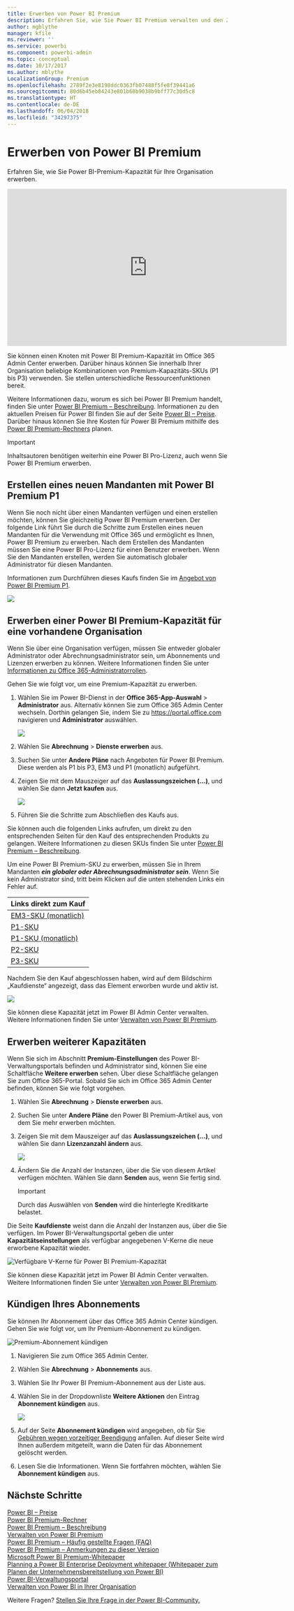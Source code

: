 ```yaml
---
title: Erwerben von Power BI Premium
description: Erfahren Sie, wie Sie Power BI Premium verwalten und den Zugriff auf Inhalte für Ihre gesamte Organisation aktivieren können.
author: mgblythe
manager: kfile
ms.reviewer: ''
ms.service: powerbi
ms.component: powerbi-admin
ms.topic: conceptual
ms.date: 10/17/2017
ms.author: mblythe
LocalizationGroup: Premium
ms.openlocfilehash: 2789f2e3e8198ddc0363fb07488f5fe8f39441a6
ms.sourcegitcommit: 80d6b45eb84243e801b60b9038b9bff77c30d5c8
ms.translationtype: HT
ms.contentlocale: de-DE
ms.lasthandoff: 06/04/2018
ms.locfileid: "34297375"
---
```

# <a name="how-to-purchase-power-bi-premium"></a>Erwerben von Power BI Premium
Erfahren Sie, wie Sie Power BI-Premium-Kapazität für Ihre Organisation erwerben.

<iframe width="640" height="360" src="https://www.youtube.com/embed/NkvYs5Qp4iA?rel=0&amp;showinfo=0" frameborder="0" allowfullscreen></iframe>

Sie können einen Knoten mit Power BI Premium-Kapazität im Office 365 Admin Center erwerben. Darüber hinaus können Sie innerhalb Ihrer Organisation beliebige Kombinationen von Premium-Kapazitäts-SKUs (P1 bis P3) verwenden. Sie stellen unterschiedliche Ressourcenfunktionen bereit.

Weitere Informationen dazu, worum es sich bei Power BI Premium handelt, finden Sie unter [Power BI Premium – Beschreibung](service-premium.md). Informationen zu den aktuellen Preisen für Power BI finden Sie auf der Seite [Power BI – Preise](https://powerbi.microsoft.com/pricing/). Darüber hinaus können Sie Ihre Kosten für Power BI Premium mithilfe des [Power BI Premium-Rechners](https://powerbi.microsoft.com/calculator/) planen.

> [!IMPORTANT]
> Inhaltsautoren benötigen weiterhin eine Power BI Pro-Lizenz, auch wenn Sie Power BI Premium erwerben.
> 
> 

## <a name="create-a-new-tenant-with-power-bi-premium-p1"></a>Erstellen eines neuen Mandanten mit Power BI Premium P1
Wenn Sie noch nicht über einen Mandanten verfügen und einen erstellen möchten, können Sie gleichzeitig Power BI Premium erwerben. Der folgende Link führt Sie durch die Schritte zum Erstellen eines neuen Mandanten für die Verwendung mit Office 365 und ermöglicht es Ihnen, Power BI Premium zu erwerben. Nach dem Erstellen des Mandanten müssen Sie eine Power BI Pro-Lizenz für einen Benutzer erwerben. Wenn Sie den Mandanten erstellen, werden Sie automatisch globaler Administrator für diesen Mandanten.

Informationen zum Durchführen dieses Kaufs finden Sie im [Angebot von Power BI Premium P1](https://signup.microsoft.com/Signup?OfferId=b3ec5615-cc11-48de-967d-8d79f7cb0af1).

![](media/service-admin-premium-purchase/premium-purchase-with-tenant.png)

## <a name="purchase-a-power-bi-premium-capacity-for-an-existing-organization"></a>Erwerben einer Power BI Premium-Kapazität für eine vorhandene Organisation
Wenn Sie über eine Organisation verfügen, müssen Sie entweder globaler Administrator oder Abrechnungsadministrator sein, um Abonnements und Lizenzen erwerben zu können. Weitere Informationen finden Sie unter [Informationen zu Office 365-Administratorrollen](https://support.office.com/article/About-Office-365-admin-roles-da585eea-f576-4f55-a1e0-87090b6aaa9d).

Gehen Sie wie folgt vor, um eine Premium-Kapazität zu erwerben.

1. Wählen Sie im Power BI-Dienst in der **Office 365-App-Auswahl** > **Administrator** aus. Alternativ können Sie zum Office 365 Admin Center wechseln. Dorthin gelangen Sie, indem Sie zu https://portal.office.com navigieren und **Administrator** auswählen.
   
    ![](media/service-admin-premium-purchase/o365-app-picker.png)
2. Wählen Sie **Abrechnung** > **Dienste erwerben** aus.
3. Suchen Sie unter **Andere Pläne** nach Angeboten für Power BI Premium. Diese werden als P1 bis P3, EM3 und P1 (monatlich) aufgeführt.
4. Zeigen Sie mit dem Mauszeiger auf das **Auslassungszeichen (...)**, und wählen Sie dann **Jetzt kaufen** aus.
   
    ![](media/service-admin-premium-purchase/premium-purchase.png)
5. Führen Sie die Schritte zum Abschließen des Kaufs aus.

Sie können auch die folgenden Links aufrufen, um direkt zu den entsprechenden Seiten für den Kauf des entsprechenden Produkts zu gelangen. Weitere Informationen zu diesen SKUs finden Sie unter [Power BI Premium – Beschreibung](service-premium.md#premiumskus).

Um eine Power BI Premium-SKU zu erwerben, müssen Sie in Ihrem Mandanten ***ein globaler oder Abrechnungsadministrator sein***. Wenn Sie kein Administrator sind, tritt beim Klicken auf die unten stehenden Links ein Fehler auf.

| Links direkt zum Kauf |
| --- |
| [EM3-SKU (monatlich)](https://portal.office.com/commerce/completeorder.aspx?OfferId=4004702D-749C-4F74-BF47-3048F1833780&adminportal=1) |
| [P1-SKU](https://portal.office.com/commerce/completeorder.aspx?OfferId=b3ec5615-cc11-48de-967d-8d79f7cb0af1&adminportal=1) |
| [P1-SKU (monatlich)](https://portal.office.com/commerce/completeorder.aspx?OfferId=E4C8EDD3-74A1-4D42-A738-C647972FBE81&adminportal=1) |
| [P2-SKU](https://portal.office.com/commerce/completeorder.aspx?OfferId=062F2AA7-B4BC-4B0E-980F-2072102D8605&adminportal=1) |
| [P3-SKU](https://portal.office.com/commerce/completeorder.aspx?OfferId=40c7d673-375c-42a1-84ca-f993a524fed0&adminportal=1) |

Nachdem Sie den Kauf abgeschlossen haben, wird auf dem Bildschirm „Kaufdienste“ angezeigt, dass das Element erworben wurde und aktiv ist.

![](media/service-admin-premium-purchase/premium-purchased.png)

Sie können diese Kapazität jetzt im Power BI Admin Center verwalten. Weitere Informationen finden Sie unter [Verwalten von Power BI Premium](service-admin-premium-manage.md).

## <a name="purchase-more-capacities"></a>Erwerben weiterer Kapazitäten
Wenn Sie sich im Abschnitt **Premium-Einstellungen** des Power BI-Verwaltungsportals befinden und Administrator sind, können Sie eine Schaltfläche **Weitere erwerben** sehen. Über diese Schaltfläche gelangen Sie zum Office 365-Portal. Sobald Sie sich im Office 365 Admin Center befinden, können Sie wie folgt vorgehen.

1. Wählen Sie **Abrechnung** > **Dienste erwerben** aus.
2. Suchen Sie unter **Andere Pläne** den Power BI Premium-Artikel aus, von dem Sie mehr erwerben möchten.
3. Zeigen Sie mit dem Mauszeiger auf das **Auslassungszeichen (...)**, und wählen Sie dann **Lizenzanzahl ändern** aus.
   
    ![](media/service-admin-premium-purchase/premium-purchase-more.png)
4. Ändern Sie die Anzahl der Instanzen, über die Sie von diesem Artikel verfügen möchten. Wählen Sie dann **Senden** aus, wenn Sie fertig sind.
   
   > [!IMPORTANT]
   > Durch das Auswählen von **Senden** wird die hinterlegte Kreditkarte belastet.
   > 
   > 

Die Seite **Kaufdienste** weist dann die Anzahl der Instanzen aus, über die Sie verfügen. Im Power BI-Verwaltungsportal geben die unter **Kapazitätseinstellungen** als verfügbar angegebenen V-Kerne die neue erworbene Kapazität wieder.

![Verfügbare V-Kerne für Power BI Premium-Kapazität](media/service-admin-premium-purchase/premium-capacities.png)

Sie können diese Kapazität jetzt im Power BI Admin Center verwalten. Weitere Informationen finden Sie unter [Verwalten von Power BI Premium](service-admin-premium-manage.md).

## <a name="cancel-your-subscription"></a>Kündigen Ihres Abonnements
Sie können Ihr Abonnement über das Office 365 Admin Center kündigen. Gehen Sie wie folgt vor, um Ihr Premium-Abonnement zu kündigen.

![](media/service-admin-premium-purchase/premium-cancel-subscription.png "Premium-Abonnement kündigen")

1. Navigieren Sie zum Office 365 Admin Center.
2. Wählen Sie **Abrechnung** > **Abonnements** aus.
3. Wählen Sie Ihr Power BI Premium-Abonnement aus der Liste aus.
4. Wählen Sie in der Dropdownliste **Weitere Aktionen** den Eintrag **Abonnement kündigen** aus.
   
    ![](media/service-admin-premium-purchase/o365-more-actions.png)
5. Auf der Seite **Abonnement kündigen** wird angegeben, ob für Sie [Gebühren wegen vorzeitiger Beendigung](https://support.office.com/article/early-termination-fees-6487d4de-401a-466f-8bc3-c0beb5cc40d3) anfallen. Auf dieser Seite wird Ihnen außerdem mitgeteilt, wann die Daten für das Abonnement gelöscht werden.
6. Lesen Sie die Informationen. Wenn Sie fortfahren möchten, wählen Sie **Abonnement kündigen** aus.

## <a name="next-steps"></a>Nächste Schritte
[Power BI – Preise](https://powerbi.microsoft.com/pricing/)  
[Power BI Premium-Rechner](https://powerbi.microsoft.com/calculator/)  
[Power BI Premium – Beschreibung](service-premium.md)  
[Verwalten von Power BI Premium](service-admin-premium-manage.md)  
[Power BI Premium – Häufig gestellte Fragen (FAQ)](service-premium-faq.md)  
[Power BI Premium – Anmerkungen zu dieser Version](service-premium-release-notes.md)  
[Microsoft Power BI Premium-Whitepaper](https://aka.ms/pbipremiumwhitepaper)  
[Planning a Power BI Enterprise Deployment whitepaper (Whitepaper zum Planen der Unternehmensbereitstellung von Power BI)](https://aka.ms/pbienterprisedeploy)  
[Power BI-Verwaltungsportal](service-admin-portal.md)  
[Verwalten von Power BI in Ihrer Organisation](service-admin-administering-power-bi-in-your-organization.md)  

Weitere Fragen? [Stellen Sie Ihre Frage in der Power BI-Community.](http://community.powerbi.com/)

